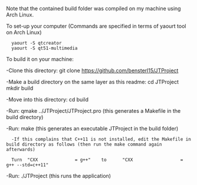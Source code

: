 Note that the contained build folder was compiled on my machine using Arch Linux. 

To set-up your computer (Commands are specified in terms of yaourt tool on Arch Linux)

      yaourt -S qtcreator
      yaourt -S qt51-multimedia

To build it on your machine:

-Clone this directory:
      git clone https://github.com/bensterl15/JTProject

-Make a build directory on the same layer as this readme:
      cd JTProject
      mkdir build

-Move into this directory:
      cd build

-Run: 
      qmake ../JTProject/JTProject.pro  (this generates a Makefile in the build directory)

-Run: make (this generates an executable JTProject in the build folder)

      -If this complains that C++11 is not installed, edit the Makefile in build directory as follows (then run the make command again afterwards)

      Turn  "CXX              = g++"    to      "CXX                  = g++ --std=c++11"

-Run:
      ./JTProject (this runs the application)

